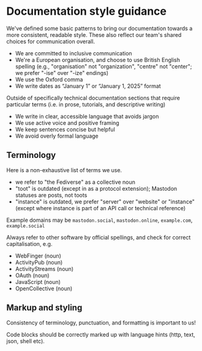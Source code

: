 # Documentation style guidance

We've defined some basic patterns to bring our documentation towards a more consistent, readable style. These also reflect our team's shared choices for communication overall.

- We are committed to inclusive communication
- We're a European organisation, and choose to use British English spelling (e.g., "organisation" not "organization", "centre" not "center"; we prefer "-ise" over "-ize" endings) 
- We use the Oxford comma
- We write dates as “January 1” or “January 1, 2025” format

Outside of specifically technical documentation sections that require particular terms (i.e. in prose, tutorials, and descriptive writing)

- We write in clear, accessible language that avoids jargon
- We use active voice and positive framing
- We keep sentences concise but helpful
- We avoid overly formal language 

## Terminology

Here is a non-exhaustive list of terms we use.

- we refer to "the Fediverse" as a collective noun
- "toot" is outdated (except in as a protocol extension); Mastodon statuses are posts, not toots
- "instance" is outdated, we prefer "server" over "website" or "instance" (except where instance is part of an API call or technical reference)

Example domains may be 
`mastodon.social`, `mastodon.online`, `example.com`, `example.social`

Always refer to other software by official spellings, and check for correct capitalisation, e.g.

- WebFinger (noun)
- ActivityPub (noun)
- ActivityStreams (noun)
- OAuth (noun)
- JavaScript (noun)
- OpenCollective (noun)

## Markup and styling

Consistency of terminology, punctuation, and formatting is important to us!

Code blocks should be correctly marked up with language hints (http, text, json, shell etc).
